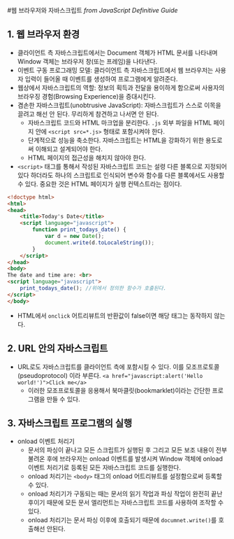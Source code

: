 #웹 브라우저와 자바스크립트
_from JavaScript Definitive Guide_

## 1. 웹 브라우저 환경
- 클라이언트 측 자바스크립트에서는 Document 객체가 HTML 문서를 나타내며 Window 객체는 브라우저 창(또는 프레임)을 나타낸다.
- 이벤트 구동 프로그래밍 모델: 클라이언트 측 자바스크립트에서 웹 브라우저는 사용자 입력이 들어올 때 이벤트를 생성하여 프로그램에게 알려준다.
- 웹상에서 자바스크립트의 역할: 정보의 획득과 전달을 용이하게 함으로써 사용자의 브라우징 경험(Browsing Experience)을 증대시킨다.
- 겸손한 자바스크립트(unobtrusive JavaScript): 자바스크립트가 스스로 이목을 끌려고 해선 안 된다. 무리하게 참견하고 나서면 안 된다.
    - 자바스크립트 코드와  HTML 마크업을 분리한다. `.js` 외부 파일을 HTML 페이지 안에 `<script src=*.js>` 형태로 포함시켜야 한다.
    - 단계적으로 성능을 축소한다. 자바스크립트는 HTML을 강화하기 위한 용도로써 이해되고 설계되어야 한다.
    - HTML 페이지의 접근성을 해치지 않아야 한다.
- `<script>` 태그를 통해서 작성된 자바스크립트 코드는 설령 다른 블록으로 지정되어 있다 하더라도 하나의 스크립트로 인식되어 변수와 함수를 다른 블록에서도 사용할 수 있다. 중요한 것은 HTML 페이지가 실행 컨텍스트라는 점이다.
```HTML
<!doctype html>
<html>
<head>
    <title>Today's Date</title>
    <script language="javascript">
        function print_todays_date() {
            var d = new Date();
            document.write(d.toLocaleString());
        }
    </script>
</head>
<body>
The date and time are: <br>
<script language="javascript">
    print_todays_date(); //위에서 정의한 함수가 호출된다.
</script>
</body>
```

- HTML에서 `onclick` 어트리뷰트의 반환값이 false이면 해당 태그는 동작하지 않는다.


## 2. URL 안의 자바스크립트
- URL로도 자바스크립트를 클라이언트 측에 포함시킬 수 있다. 이를 모조프로토콜(pseudoprotocol) 이라 부른다. `<a href="javascript:alert('Hello world!')">Click me</a>`
    - 이러한 모조프로토콜을 응용해서 북마클릿(bookmarklet)이라는 간단한 프로그램을 만들 수 있다.


## 3. 자바스크립트 프로그램의 실행
- onload 이벤트 처리기
    - 문서의 파싱이 끝나고 모든 스크립트가 실행된 후 그리고 모든 보조 내용이 전부 불려온 후에 브라우저는 onload 이벤트를 발생시켜 Window 객체에 onload 이벤트 처리기로 등록된 모든 자바스크립트 코드를 실행한다.
    - onload 처리기는 `<body>` 태그의 onload 어트리뷰트를 설정함으로써 등록할 수 있다. 
    - onload 처리기가 구동되는 때는 문서의 읽기 작업과 파싱 작업이 완전히 끝난 후이기 때문에 모든 문서 엘리먼트는 자바스크립트 코드를 사용하여 조작할 수 있다.
    - onload 처리기는 문서 파싱 이후에 호출되기 때문에 `documnet.write()`를 호출해선 안된다.